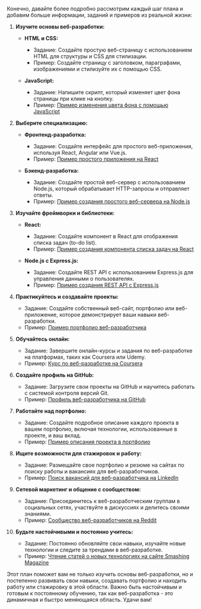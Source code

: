 Конечно, давайте более подробно рассмотрим каждый шаг плана и добавим больше информации, заданий и примеров из реальной жизни:

1. **Изучите основы веб-разработки:**

   - **HTML и CSS:**
     - Задание: Создайте простую веб-страницу с использованием HTML для структуры и CSS для стилизации.
     - Пример: Создайте страницу с заголовком, параграфами, изображениями и стилизуйте их с помощью CSS.

   - **JavaScript:**
     - Задание: Напишите скрипт, который изменяет цвет фона страницы при клике на кнопку.
     - Пример: [Пример изменения цвета фона с помощью JavaScript](https://www.w3schools.com/js/tryit.asp?filename=tryjs_change_background)

2. **Выберите специализацию:**

   - **Фронтенд-разработка:**
     - Задание: Создайте интерфейс для простого веб-приложения, используя React, Angular или Vue.js.
     - Пример: [Пример простого приложения на React](https://reactjs.org/docs/hello-world.html)

   - **Бэкенд-разработка:**
     - Задание: Создайте простой веб-сервер с использованием Node.js, который обрабатывает HTTP-запросы и отправляет ответы.
     - Пример: [Пример создания простого веб-сервера на Node.js](https://nodejs.org/en/about/)

3. **Изучайте фреймворки и библиотеки:**

   - **React:**
     - Задание: Создайте компонент в React для отображения списка задач (to-do list).
     - Пример: [Пример создания компонента списка задач на React](https://reactjs.org/docs/handling-events.html)

   - **Node.js с Express.js:**
     - Задание: Создайте REST API с использованием Express.js для управления данными о пользователях.
     - Пример: [Пример создания REST API с Express.js](https://expressjs.com/en/starter/hello-world.html)

4. **Практикуйтесь и создавайте проекты:**

   - Задание: Создайте собственный веб-сайт, портфолио или веб-приложение, которое демонстрирует ваши навыки веб-разработки.
   - Пример: [Пример портфолио веб-разработчика](https://www.john-doe-portfolio.com/)

5. **Обучайтесь онлайн:**

   - Задание: Завершите онлайн-курсы и задания по веб-разработке на платформах, таких как Coursera или Udemy.
   - Пример: [Курс по веб-разработке на Coursera](https://www.coursera.org/specializations/full-stack)

6. **Создайте профиль на GitHub:**

   - Задание: Загрузите свои проекты на GitHub и научитесь работать с системой контроля версий Git.
   - Пример: [Профиль веб-разработчика на GitHub](https://github.com/johndoe)

7. **Работайте над портфолио:**

   - Задание: Создайте подробное описание каждого проекта в вашем портфолио, включая технологии, использованные в проекте, и ваш вклад.
   - Пример: [Пример описания проекта в портфолио](https://www.john-doe-portfolio.com/project1)

8. **Ищите возможности для стажировок и работу:**

   - Задание: Размещайте свое портфолио и резюме на сайтах по поиску работы и вакансиях для веб-разработчиков.
   - Пример: [Поиск вакансий для веб-разработчика на LinkedIn](https://www.linkedin.com/jobs/web-developer-jobs)

9. **Сетевой маркетинг и общение с сообществом:**

   - Задание: Присоединитесь к веб-разработческим группам в социальных сетях, участвуйте в дискуссиях и делитесь своими знаниями.
   - Пример: [Сообщество веб-разработчиков на Reddit](https://www.reddit.com/r/webdev/)

10. **Будьте настойчивыми и постоянно учитесь:**

    - Задание: Постоянно обновляйте свои навыки, изучайте новые технологии и следите за трендами в веб-разработке.
    - Пример: [Чтение статей о новых технологиях на сайте Smashing Magazine](https://www.smashingmagazine.com/)

Этот план поможет вам не только изучить основы веб-разработки, но и постепенно развивать свои навыки, создавать портфолио и находить работу или стажировку в этой области. Важно быть настойчивым и готовым к постоянному обучению, так как веб-разработка - это динамичная и быстро меняющаяся область. Удачи вам!